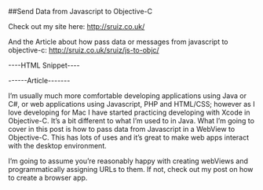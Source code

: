##Send Data from Javascript to Objective-C

Check out my site here: http://sruiz.co.uk/

And the Article about how pass data or messages from javascript to objective-c: http://sruiz.co.uk/sruiz/js-to-objc/

----HTML Snippet----

<script>
    Cocoa.log('Message from Javascript!');
</script>

------Article-------

I’m usually much more comfortable developing applications using Java or C#, or web applications using Javascript, PHP and HTML/CSS; however as I love developing for Mac I have started practicing developing with Xcode in Objective-C. It’s a bit different to what I’m used to in Java. What I’m going to cover in this post is how to pass data from Javascript in a WebView to Objective-C. This has lots of uses and it’s great to make web apps interact with the desktop environment.

I’m going to assume you’re reasonably happy with creating webViews and programmatically assigning URLs to them. If not, check out my post on how to create a browser app.